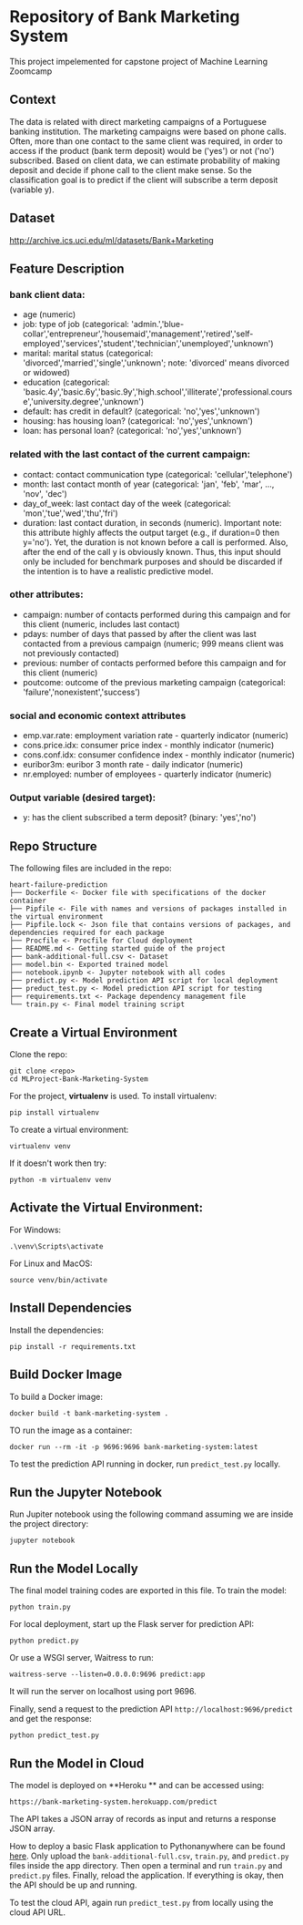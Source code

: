 # Repository of Bank Marketing System
This project impelemented for capstone project of Machine Learning Zoomcamp

## Context

The data is related with direct marketing campaigns of a Portuguese banking institution. The marketing campaigns were based on phone calls. Often, more than one contact to the same client was required, in order to access if the product (bank term deposit) would be ('yes') or not ('no') subscribed. Based on client data, we can estimate probability of making deposit and decide if phone call to the client make sense. So the classification goal is to predict if the client will subscribe a term deposit (variable y).

## Dataset

http://archive.ics.uci.edu/ml/datasets/Bank+Marketing

## Feature Description

### bank client data:
- age (numeric)
- job: type of job (categorical: 'admin.','blue-collar','entrepreneur','housemaid','management','retired','self-employed','services','student','technician','unemployed','unknown')
- marital: marital status (categorical: 'divorced','married','single','unknown'; note: 'divorced' means divorced or widowed)
- education (categorical: 'basic.4y','basic.6y','basic.9y','high.school','illiterate','professional.course','university.degree','unknown')
- default: has credit in default? (categorical: 'no','yes','unknown')
- housing: has housing loan? (categorical: 'no','yes','unknown')
- loan: has personal loan? (categorical: 'no','yes','unknown')

### related with the last contact of the current campaign:
- contact: contact communication type (categorical: 'cellular','telephone')
- month: last contact month of year (categorical: 'jan', 'feb', 'mar', ..., 'nov', 'dec')
- day_of_week: last contact day of the week (categorical: 'mon','tue','wed','thu','fri')
- duration: last contact duration, in seconds (numeric). Important note: this attribute highly affects the output target (e.g., if duration=0 then y='no'). Yet, the duration is not known before a call is performed. Also, after the end of the call y is obviously known. Thus, this input should only be included for benchmark purposes and should be discarded if the intention is to have a realistic predictive model.

### other attributes:
- campaign: number of contacts performed during this campaign and for this client (numeric, includes last contact)
- pdays: number of days that passed by after the client was last contacted from a previous campaign (numeric; 999 means client was not previously contacted)
- previous: number of contacts performed before this campaign and for this client (numeric)
- poutcome: outcome of the previous marketing campaign (categorical: 'failure','nonexistent','success')

### social and economic context attributes
- emp.var.rate: employment variation rate - quarterly indicator (numeric)
- cons.price.idx: consumer price index - monthly indicator (numeric)
- cons.conf.idx: consumer confidence index - monthly indicator (numeric)
- euribor3m: euribor 3 month rate - daily indicator (numeric)
- nr.employed: number of employees - quarterly indicator (numeric)

### Output variable (desired target):
- y: has the client subscribed a term deposit? (binary: 'yes','no')


## Repo Structure

The following files are included in the repo:

```
heart-failure-prediction
├── Dockerfile <- Docker file with specifications of the docker container
├── Pipfile <- File with names and versions of packages installed in the virtual environment
├── Pipfile.lock <- Json file that contains versions of packages, and dependencies required for each package
├── Procfile <- Procfile for Cloud deployment
├── README.md <- Getting started guide of the project
├── bank-additional-full.csv <- Dataset
├── model.bin <- Exported trained model
├── notebook.ipynb <- Jupyter notebook with all codes
├── predict.py <- Model prediction API script for local deployment
├── preduct_test.py <- Model prediction API script for testing
├── requirements.txt <- Package dependency management file
└── train.py <- Final model training script
```

## Create a Virtual Environment

Clone the repo:

```
git clone <repo>
cd MLProject-Bank-Marketing-System
```

For the project, **virtualenv** is used. To install virtualenv:

```
pip install virtualenv
```

To create a virtual environment:

```
virtualenv venv
```

If it doesn't work then try:

```
python -m virtualenv venv
```

## Activate the Virtual Environment:

For Windows:

```
.\venv\Scripts\activate
```

For Linux and MacOS:

```
source venv/bin/activate
```

## Install Dependencies

Install the dependencies:

```
pip install -r requirements.txt
```

## Build Docker Image

To build a Docker image:

```
docker build -t bank-marketing-system .
```

TO run the image as a container:

```
docker run --rm -it -p 9696:9696 bank-marketing-system:latest
```

To test the prediction API running in docker, run `predict_test.py` locally.

## Run the Jupyter Notebook

Run Jupiter notebook using the following command assuming we are inside the project directory:

```
jupyter notebook
```

## Run the Model Locally

The final model training codes are exported in this file. To train the model:

```
python train.py
``` 

For local deployment, start up the Flask server for prediction API:

```
python predict.py
```

Or use a WSGI server, Waitress to run:

```
waitress-serve --listen=0.0.0.0:9696 predict:app
```

It will run the server on localhost using port 9696.

Finally, send a request to the prediction API `http://localhost:9696/predict` and get the response:

```
python predict_test.py
```

## Run the Model in Cloud 

The model is deployed on **Heroku ** and can be accessed using:

```
https://bank-marketing-system.herokuapp.com/predict
```

The API takes a JSON array of records as input and returns a response JSON array.

How to deploy a basic Flask application to Pythonanywhere can be found [here](https://github.com/nindate/ml-zoomcamp-exercises/blob/main/how-to-use-pythonanywhere.md). 
Only upload the `bank-additional-full.csv`, `train.py`, and `predict.py` files inside the app directory.
Then open a terminal and run `train.py` and `predict.py` files. Finally, reload the application.
If everything is okay, then the API should be up and running.

To test the cloud API, again run `predict_test.py` from locally using the cloud API URL.
